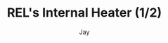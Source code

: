 ---
media: "images/rounds/round_3/rel_heater_1.png"
media_type: image
title: REL's Internal Heater (1/2)
author: Jay
desc: Expedition cyborgs were equipped with internal emergency heaters, for use in extending the lives of freezing crewmembers. NT didn't manage to work out all the technical bugs though...
---